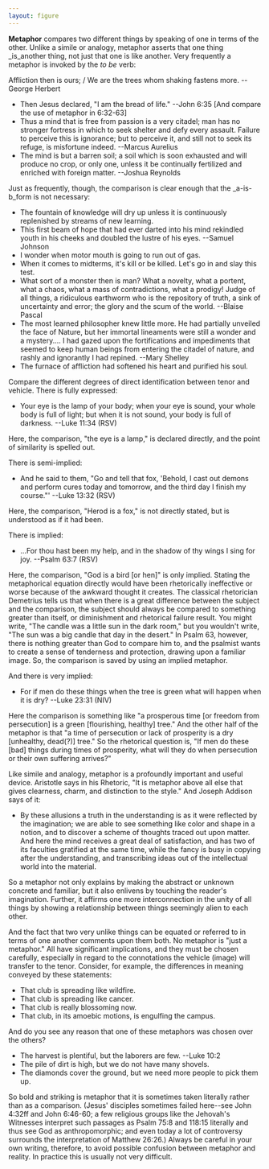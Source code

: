 ```yaml
---
layout: figure
---
```


**Metaphor** compares two different things by speaking of one in terms of the other. Unlike a simile or analogy, metaphor asserts that one thing _is_another thing, not just that one is like another. Very frequently a metaphor is invoked by the _to be_ verb:

Affliction then is ours; / We are the trees whom shaking fastens more. --George Herbert

 - Then Jesus declared, "I am the bread of life." --John 6:35 [And compare the use of metaphor in 6:32-63]
 - Thus a mind that is free from passion is a very citadel; man has no stronger fortress in which to seek shelter and defy every assault. Failure to perceive this is ignorance; but to perceive it, and still not to seek its refuge, is misfortune indeed. --Marcus Aurelius
 - The mind is but a barren soil; a soil which is soon exhausted and will produce no crop, or only one, unless it be continually fertilized and enriched with foreign matter. --Joshua Reynolds

Just as frequently, though, the comparison is clear enough that the _a-is-b_form is not necessary:
 - The fountain of knowledge will dry up unless it is continuously replenished by streams of new learning.
 - This first beam of hope that had ever darted into his mind rekindled youth in his cheeks and doubled the lustre of his eyes. --Samuel Johnson
 - I wonder when motor mouth is going to run out of gas.
 - When it comes to midterms, it's kill or be killed. Let's go in and slay this test.
 - What sort of a monster then is man? What a novelty, what a portent, what a chaos, what a mass of contradictions, what a prodigy! Judge of all things, a ridiculous earthworm who is the repository of truth, a sink of uncertainty and error; the glory and the scum of the world. --Blaise Pascal
 - The most learned philosopher knew little more. He had partially unveiled the face of Nature, but her immortal lineaments were still a wonder and a mystery.... I had gazed upon the fortifications and impediments that seemed to keep human beings from entering the citadel of nature, and rashly and ignorantly I had repined. --Mary Shelley
 - The furnace of affliction had softened his heart and purified his soul.

Compare the different degrees of direct identification between tenor and vehicle. There is fully expressed:
 - Your eye is the lamp of your body; when your eye is sound, your whole body is full of light; but when it is not sound, your body is full of darkness. --Luke 11:34 (RSV)

Here, the comparison, "the eye is a lamp," is declared directly, and the point of similarity is spelled out.

There is semi-implied:

 - And he said to them, "Go and tell that fox, 'Behold, I cast out demons and perform cures today and tomorrow, and the third day I finish my course."' --Luke 13:32 (RSV)

Here, the comparison, "Herod is a fox," is not directly stated, but is understood as if it had been.

There is implied:

 - ...For thou hast been my help, and in the shadow of thy wings I sing for joy. --Psalm 63:7 (RSV)

Here, the comparison, "God is a bird [or hen]" is only implied. Stating the metaphorical equation directly would have been rhetorically ineffective or worse because of the awkward thought it creates. The classical rhetorician Demetrius tells us that when there is a great difference between the subject and the comparison, the subject should always be compared to something greater than itself, or diminishment and rhetorical failure result. You might write, "The candle was a little sun in the dark room," but you wouldn't write, "The sun was a big candle that day in the desert." In Psalm 63, however, there is nothing greater than God to compare him to, and the psalmist wants to create a sense of tenderness and protection, drawing upon a familiar image. So, the comparison is saved by using an implied metaphor.

And there is very implied:

 - For if men do these things when the tree is green what will happen when it is dry? --Luke 23:31 (NIV)
 
Here the comparison is something like "a prosperous time [or freedom from persecution] is a green [flourishing, healthy] tree." And the other half of the metaphor is that "a time of persecution or lack of prosperity is a dry [unhealthy, dead(?)] tree." So the rhetorical question is, "If men do these [bad] things during times of prosperity, what will they do when persecution or their own suffering arrives?"

Like simile and analogy, metaphor is a profoundly important and useful device. Aristotle says in his Rhetoric, "It is metaphor above all else that gives clearness, charm, and distinction to the style." And Joseph Addison says of it:

 - By these allusions a truth in the understanding is as it were reflected by the imagination; we are able to see something like color and shape in a notion, and to discover a scheme of thoughts traced out upon matter. And here the mind receives a great deal of satisfaction, and has two of its faculties gratified at the same time, while the fancy is busy in copying after the understanding, and transcribing ideas out of the intellectual world into the material.
 
So a metaphor not only explains by making the abstract or unknown concrete and familiar, but it also enlivens by touching the reader's imagination. Further, it affirms one more interconnection in the unity of all things by showing a relationship between things seemingly alien to each other.

And the fact that two very unlike things can be equated or referred to in terms of one another comments upon them both. No metaphor is "just a metaphor." All have significant implications, and they must be chosen carefully, especially in regard to the connotations the vehicle (image) will transfer to the tenor. Consider, for example, the differences in meaning conveyed by these statements:

 - That club is spreading like wildfire.
 - That club is spreading like cancer.
 - That club is really blossoming now.
 - That club, in its amoebic motions, is engulfing the campus.

And do you see any reason that one of these metaphors was chosen over the others?
 - The harvest is plentiful, but the laborers are few. --Luke 10:2
 - The pile of dirt is high, but we do not have many shovels.
 - The diamonds cover the ground, but we need more people to pick them up.

So bold and striking is metaphor that it is sometimes taken literally rather than as a comparison. (Jesus' disciples sometimes failed here--see John 4:32ff and John 6:46-60; a few religious groups like the Jehovah's Witnesses interpret such passages as Psalm 75:8 and 118:15 literally and thus see God as anthropomorphic; and even today a lot of controversy surrounds the interpretation of Matthew 26:26.) Always be careful in your own writing, therefore, to avoid possible confusion between metaphor and reality. In practice this is usually not very difficult.